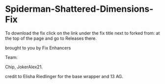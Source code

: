 # Spiderman-Shattered-Dimensions-Fix

To download the fix click on the link under the fix title next to forked from: at the top of the page and go to Releases there.

brought to you by Fix Enhancers 

Team: 

Chip, JokerAlex21.

credit to Elisha Riedlinger for the base wrapper and 13 AG.
